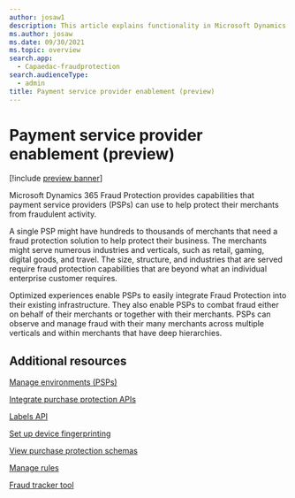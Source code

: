 ```yaml
---
author: josaw1
description: This article explains functionality in Microsoft Dynamics 365 Fraud Protection that supports payment service providers (PSPs).
ms.author: josaw
ms.date: 09/30/2021
ms.topic: overview
search.app: 
  - Capaedac-fraudprotection
search.audienceType:
  - admin
title: Payment service provider enablement (preview)
---
```


# Payment service provider enablement (preview)

[!include [preview banner](includes/preview-banner.md)]

Microsoft Dynamics 365 Fraud Protection provides capabilities that payment service providers (PSPs) can use to help protect their merchants from fraudulent activity.

A single PSP might have hundreds to thousands of merchants that need a fraud protection solution to help protect their business. The merchants might serve numerous industries and verticals, such as retail, gaming, digital goods, and travel. The size, structure, and industries that are served require fraud protection capabilities that are beyond what an individual enterprise customer requires.

Optimized experiences enable PSPs to easily integrate Fraud Protection into their existing infrastructure. They also enable PSPs to combat fraud either on behalf of their merchants or together with their merchants. PSPs can observe and manage fraud with their many merchants across multiple verticals and within merchants that have deep hierarchies.

## Additional resources

[Manage environments (PSPs)](manage-psp-environments.md)

[Integrate purchase protection APIs](integrate-real-time-api.md)

[Labels API](labels-api.md)

[Set up device fingerprinting](device-fingerprinting.md)

[View purchase protection schemas](view-purchase-protection-schemas.md)

[Manage rules](rules.md)

[Fraud tracker tool](fraud-tracker.md)
